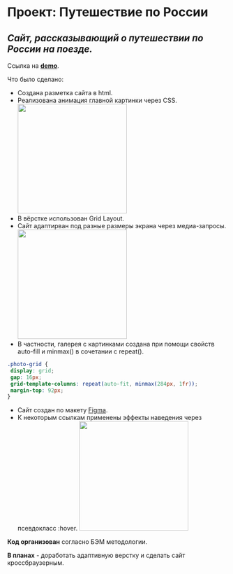# **Проект: Путешествие по России**

## *Сайт, рассказывающий о путешествии по России на поезде.*

Ссылка на [**demo**](https://nastyanev.github.io/russian-travel-bootcamp/ "Ссылка на GitHub Pages").

Что было сделано:
  * Создана разметка сайта в html.
  * Реализована анимация главной картинки через CSS.
    <img src="https://github.com/NastyaNev/russian-travel-bootcamp/assets/129982615/2c4219c4-ecb3-41b0-a8d5-f18f0678f9ae" height="250px" /> 
  * В вёрстке использован Grid Layout.
  * Сайт адаптирван под разные размеры экрана через медиа-запросы.
    <img src="https://github.com/NastyaNev/russian-travel-bootcamp/assets/129982615/b4c6e8bb-68bb-478c-9106-5a17ea463596" height="250px" />
  * В частности, галерея с картинками создана при помощи свойств auto-fill и minmax() в сочетании с repeat().
   ```css
.photo-grid {
    display: grid;
    gap: 16px;
    grid-template-columns: repeat(auto-fit, minmax(284px, 1fr));
    margin-top: 92px;
}
```
  * Сайт создан по макету [Figma](https://www.figma.com/file/5S2WSbEFL6awjVWJ0NWL8Q/Sprint-3_-Russia-_-desktop-mobile?node-id=28503%3A0 "Ссылка на макет в Figma").
  * К некоторым ссылкам применены эффекты наведения через псевдокласс :hover.
    <img src="https://github.com/NastyaNev/russian-travel-bootcamp/assets/129982615/f29e96aa-b4fb-40a7-81f8-50fc01654f57" height="250px" />

**Код организован** согласно БЭМ методологии.

**В планах** - доработать адаптивную верстку и сделать сайт кроссбраузерным.
